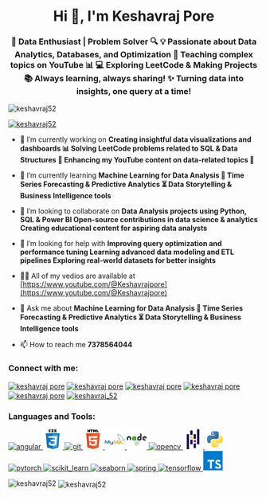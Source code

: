 <h1 align="center">Hi 👋, I'm Keshavraj Pore</h1>
<h3 align="center">🚀 Data Enthusiast | Problem Solver 🔍 💡 Passionate about Data Analytics, Databases, and Optimization 🎥 Teaching complex topics on YouTube 📊 💻 Exploring LeetCode & Making Projects 📚 Always learning, always sharing! ✨ Turning data into insights, one query at a time!</h3>

<p align="left"> <img src="https://komarev.com/ghpvc/?username=keshavraj52&label=Profile%20views&color=0e75b6&style=flat" alt="keshavraj52" /> </p>

<p align="left"> <a href="https://github.com/ryo-ma/github-profile-trophy"><img src="https://github-profile-trophy.vercel.app/?username=keshavraj52" alt="keshavraj52" /></a> </p>

- 🔭 I’m currently working on **Creating insightful data visualizations and dashboards 📊 Solving LeetCode problems related to SQL & Data Structures 📌 Enhancing my YouTube content on data-related topics 🎥**

- 🌱 I’m currently learning **Machine Learning for Data Analysis 🧠 Time Series Forecasting & Predictive Analytics ⏳ Data Storytelling & Business Intelligence tools**

- 👯 I’m looking to collaborate on **Data Analysis projects using Python, SQL & Power BI Open-source contributions in data science & analytics Creating educational content for aspiring data analysts**

- 🤝 I’m looking for help with **Improving query optimization and performance tuning Learning advanced data modeling and ETL pipelines Exploring real-world datasets for better insights**

- 👨‍💻 All of my vedios are available at [https://www.youtube.com/@Keshavrajpore](https://www.youtube.com/@Keshavrajpore)

- 💬 Ask me about **Machine Learning for Data Analysis 🧠 Time Series Forecasting & Predictive Analytics ⏳ Data Storytelling & Business Intelligence tools**

- 📫 How to reach me **7378564044**

<h3 align="left">Connect with me:</h3>
<p align="left">
<a href="https://linkedin.com/in/keshavraj pore" target="blank"><img align="center" src="https://raw.githubusercontent.com/rahuldkjain/github-profile-readme-generator/master/src/images/icons/Social/linked-in-alt.svg" alt="keshavraj pore" height="30" width="40" /></a>
<a href="https://kaggle.com/keshavraj pore" target="blank"><img align="center" src="https://raw.githubusercontent.com/rahuldkjain/github-profile-readme-generator/master/src/images/icons/Social/kaggle.svg" alt="keshavraj pore" height="30" width="40" /></a>
<a href="https://instagram.com/keshavraj pore" target="blank"><img align="center" src="https://raw.githubusercontent.com/rahuldkjain/github-profile-readme-generator/master/src/images/icons/Social/instagram.svg" alt="keshavraj pore" height="30" width="40" /></a>
<a href="https://www.youtube.com/c/keshavraj pore" target="blank"><img align="center" src="https://raw.githubusercontent.com/rahuldkjain/github-profile-readme-generator/master/src/images/icons/Social/youtube.svg" alt="keshavraj pore" height="30" width="40" /></a>
<a href="https://www.hackerrank.com/keshavraj pore" target="blank"><img align="center" src="https://raw.githubusercontent.com/rahuldkjain/github-profile-readme-generator/master/src/images/icons/Social/hackerrank.svg" alt="keshavraj pore" height="30" width="40" /></a>
<a href="https://www.leetcode.com/keshavraj_52" target="blank"><img align="center" src="https://raw.githubusercontent.com/rahuldkjain/github-profile-readme-generator/master/src/images/icons/Social/leet-code.svg" alt="keshavraj_52" height="30" width="40" /></a>
</p>

<h3 align="left">Languages and Tools:</h3>
<p align="left"> <a href="https://angular.io" target="_blank" rel="noreferrer"> <img src="https://angular.io/assets/images/logos/angular/angular.svg" alt="angular" width="40" height="40"/> </a> <a href="https://www.w3schools.com/css/" target="_blank" rel="noreferrer"> <img src="https://raw.githubusercontent.com/devicons/devicon/master/icons/css3/css3-original-wordmark.svg" alt="css3" width="40" height="40"/> </a> <a href="https://git-scm.com/" target="_blank" rel="noreferrer"> <img src="https://www.vectorlogo.zone/logos/git-scm/git-scm-icon.svg" alt="git" width="40" height="40"/> </a> <a href="https://www.w3.org/html/" target="_blank" rel="noreferrer"> <img src="https://raw.githubusercontent.com/devicons/devicon/master/icons/html5/html5-original-wordmark.svg" alt="html5" width="40" height="40"/> </a> <a href="https://www.mysql.com/" target="_blank" rel="noreferrer"> <img src="https://raw.githubusercontent.com/devicons/devicon/master/icons/mysql/mysql-original-wordmark.svg" alt="mysql" width="40" height="40"/> </a> <a href="https://nodejs.org" target="_blank" rel="noreferrer"> <img src="https://raw.githubusercontent.com/devicons/devicon/master/icons/nodejs/nodejs-original-wordmark.svg" alt="nodejs" width="40" height="40"/> </a> <a href="https://opencv.org/" target="_blank" rel="noreferrer"> <img src="https://www.vectorlogo.zone/logos/opencv/opencv-icon.svg" alt="opencv" width="40" height="40"/> </a> <a href="https://pandas.pydata.org/" target="_blank" rel="noreferrer"> <img src="https://raw.githubusercontent.com/devicons/devicon/2ae2a900d2f041da66e950e4d48052658d850630/icons/pandas/pandas-original.svg" alt="pandas" width="40" height="40"/> </a> <a href="https://www.python.org" target="_blank" rel="noreferrer"> <img src="https://raw.githubusercontent.com/devicons/devicon/master/icons/python/python-original.svg" alt="python" width="40" height="40"/> </a> <a href="https://pytorch.org/" target="_blank" rel="noreferrer"> <img src="https://www.vectorlogo.zone/logos/pytorch/pytorch-icon.svg" alt="pytorch" width="40" height="40"/> </a> <a href="https://scikit-learn.org/" target="_blank" rel="noreferrer"> <img src="https://upload.wikimedia.org/wikipedia/commons/0/05/Scikit_learn_logo_small.svg" alt="scikit_learn" width="40" height="40"/> </a> <a href="https://seaborn.pydata.org/" target="_blank" rel="noreferrer"> <img src="https://seaborn.pydata.org/_images/logo-mark-lightbg.svg" alt="seaborn" width="40" height="40"/> </a> <a href="https://spring.io/" target="_blank" rel="noreferrer"> <img src="https://www.vectorlogo.zone/logos/springio/springio-icon.svg" alt="spring" width="40" height="40"/> </a> <a href="https://www.tensorflow.org" target="_blank" rel="noreferrer"> <img src="https://www.vectorlogo.zone/logos/tensorflow/tensorflow-icon.svg" alt="tensorflow" width="40" height="40"/> </a> <a href="https://www.typescriptlang.org/" target="_blank" rel="noreferrer"> <img src="https://raw.githubusercontent.com/devicons/devicon/master/icons/typescript/typescript-original.svg" alt="typescript" width="40" height="40"/> </a> </p>

<p><img align="left" src="https://github-readme-stats.vercel.app/api/top-langs?username=keshavraj52&show_icons=true&locale=en&layout=compact" alt="keshavraj52" /></p>

<p>&nbsp;<img align="center" src="https://github-readme-stats.vercel.app/api?username=keshavraj52&show_icons=true&locale=en" alt="keshavraj52" /></p>

